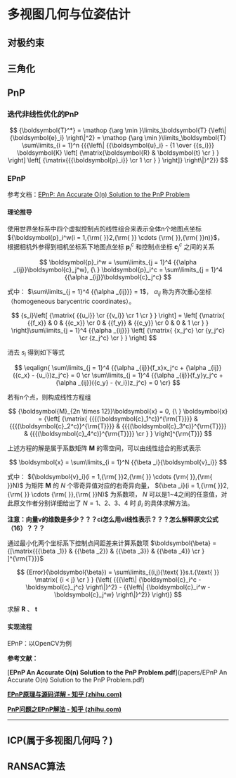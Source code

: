 # 多视图几何与位姿估计

## 对极约束

## 三角化

## PnP

### 迭代非线性优化的PnP

$$
{\boldsymbol{T}^*} 
= \mathop {\arg \min }\limits_\boldsymbol{T} {\left\| {\boldsymbol{e}_i} \right\|^2} 
= \mathop {\arg \min }\limits_\boldsymbol{T} \sum\limits_{i = 1}^n 
{{{\left\| 
{{\boldsymbol{u}_i} - {1 \over {{s_i}}} \boldsymbol{K} \left[ {\matrix{\boldsymbol{R} & \boldsymbol{t}  \cr } } \right] \left[ {\matrix{{{\boldsymbol{p}_i}}  \cr  1  \cr 
 } } \right]} \right\|}^2}}
$$

### EPnP

参考文档：[EPnP: An Accurate O(n) Solution to the PnP Problem](./papers/EPnP.pdf)

#### 理论推导

使用世界坐标系中四个虚拟控制点的线性组合来表示全体n个地图点坐标 ${\boldsymbol{p}_i^w(i = 1,{\rm{ }}2,{\rm{ }} \cdots {\rm{ }},{\rm{ }}n)}$，根据相机外参得到相机坐标系下地图点坐标 ${\boldsymbol{p}_i^c}$ 和控制点坐标 ${\boldsymbol{c}_j^c}$ 之间的关系

$$
\boldsymbol{p}_i^w = \sum\limits_{j = 1}^4 {{\alpha _{ij}}\boldsymbol{c}_j^w}, {\ } \boldsymbol{p}_i^c = \sum\limits_{j = 1}^4 {{\alpha _{ij}}\boldsymbol{c}_j^c}
$$

式中： $\sum\limits_{j = 1}^4 {{\alpha _{ij}}}  = 1$， ${\alpha _{ij}}$ 称为齐次重心坐标（homogeneous barycentric coordinates）。

$$
{s_i}\left[ {\matrix{
   {{u_i}}  \cr 
   {{v_i}}  \cr 
   1  \cr 
 } } \right] = \left[ {\matrix{
   {{f_x}} & 0 & {{c_x}}  \cr 
   0 & {{f_y}} & {{c_y}}  \cr 
   0 & 0 & 1  \cr 
 } } \right]\sum\limits_{j = 1}^4 {{\alpha _{ij}}} \left[ {\matrix{
   {x_j^c}  \cr 
   {y_j^c}  \cr 
   {z_j^c}  \cr 
 } } \right]
$$

消去 ${s_i}$ 得到如下等式

$$
\eqalign{
  \sum\limits_{j = 1}^4 {{\alpha _{ij}}{f_x}x_j^c + {\alpha _{ij}}({c_x} - {u_i})z_j^c}  = 0 \cr 
  \sum\limits_{j = 1}^4 {{\alpha _{ij}}{f_y}y_j^c + {\alpha _{ij}}({c_y} - {v_i})z_j^c}  = 0 \cr}
$$

若有n个点，则构成线性方程组

$$
{\boldsymbol{M}_{2n \times 12}}\boldsymbol{x} = 0, {\ }
\boldsymbol{x} = {\left[ {\matrix{
   {{{(\boldsymbol{c}_1^c)}^{\rm{T}}}} & 
   {{{(\boldsymbol{c}_2^c)}^{\rm{T}}}} & 
   {{{(\boldsymbol{c}_3^c)}^{\rm{T}}}} &
   {{{(\boldsymbol{c}_4^c)}^{\rm{T}}}}  \cr 
 } } \right]^{\rm{T}}}
$$

上述方程的解是属于系数矩阵 $\boldsymbol{M}$ 的零空间，可以由线性组合的形式表示

$$
\boldsymbol{x} = \sum\limits_{i = 1}^N {{\beta _i}{\boldsymbol{v}_i}}
$$

式中： ${\boldsymbol{v}_i}(i = 1,{\rm{ }}2,{\rm{ }} \cdots {\rm{ }},{\rm{ }}N)$ 为矩阵 $\boldsymbol{M}$ 的 ${N}$ 个零奇异值对应的右奇异向量， ${\beta _i}(i = 1,{\rm{ }}2,{\rm{ }} \cdots {\rm{ }},{\rm{ }}N)$ 为系数项， ${N}$ 可以是1~4之间的任意值，对此原文作者分别详细给出了 ${N = 1、2、3、4}$ 时 ${\beta _i}$ 的具体求解方法。

**注意：向量v的维数是多少？？？ci怎么用vi线性表示？？？怎么解释原文公式 （16）？？？**

通过最小化两个坐标系下控制点间距差来计算系数项 $\boldsymbol{\beta}  = {[\matrix{{{\beta _1}} & {{\beta _2}} & {{\beta _3}} & {{\beta _4}} \cr } ]^{\rm{T}}}$ 

$$
{Error}(\boldsymbol{\beta}) = \sum\limits_{(i,j){\text{ }}s.t.{\text{ }}
\matrix{ {i < j}  \cr } } 
{\left( {{{\left\| {\boldsymbol{c}_i^c - \boldsymbol{c}_j^c} \right\|}^2} - {{\left\| {\boldsymbol{c}_i^w - \boldsymbol{c}_j^w} \right\|}^2}} \right)}
$$

求解 $\boldsymbol{R}$ 、 $\boldsymbol{t}$

#### 实现流程 

EPnP：以OpenCV为例

**参考文献：** 

[**EPnP An Accurate O(n) Solution to the PnP Problem.pdf**](papers/EPnP An Accurate O(n) Solution to the PnP Problem.pdf)

[**EPnP原理与源码详解 - 知乎 (zhihu.com)**](https://zhuanlan.zhihu.com/p/361791835)

[**PnP问题之EPnP解法 - 知乎 (zhihu.com)**](https://zhuanlan.zhihu.com/p/59070440)



****

## ICP(属于多视图几何吗？)

## RANSAC算法 